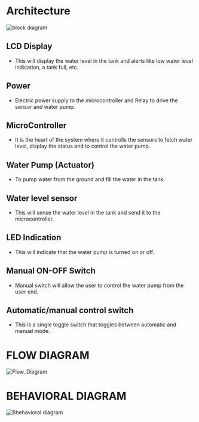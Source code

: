 # Architecture 


![block diagram](https://github.com/vinayvanka/M2_EmbSys/blob/main/Project/2_Architectures/Water_level_block_diagram.png)


## LCD Display

* This will display the water level in the tank and alerts like low water level indication, a tank full, etc.

## Power

* Electric power supply to the microcontroller and Relay to drive the sensor and water pump.

## MicroController

* It is the heart of the system where it controlls the sensors to fetch water level, display the status and to control the water pump.

## Water Pump (Actuator)

* To pump water from the ground and fill the water in the tank.

## Water level sensor

* This will sense the water level in the tank and send it to the microcontroller.

## LED Indication

* This will indicate that the water pump is turned on or off.


## Manual ON-OFF Switch

* Manual switch will allow the user to control the water pump from the user end.

## Automatic/manual control switch

* This is a single toggle switch that toggles between automatic and manual mode.

# FLOW DIAGRAM
![Flow_Diagram](https://github.com/vinayvanka/M2_EmbSys/blob/main/Project/2_Architectures/water_flow.png)

# BEHAVIORAL DIAGRAM
![Bhehavioral diagram](https://github.com/vinayvanka/M2_EmbSys/blob/main/Project/2_Architectures/behavioral.png)
